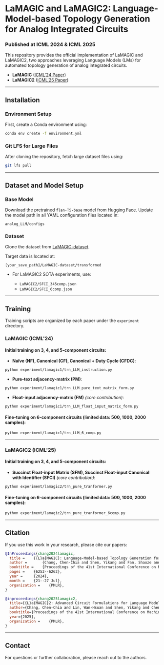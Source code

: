 # LaMAGIC and LaMAGIC2: Language-Model-based Topology Generation for Analog Integrated Circuits

### Published at ICML 2024 & ICML 2025

This repository provides the official implementation of LaMAGIC and LaMAGIC2, two approaches leveraging Language Models (LMs) for automated topology generation of analog integrated circuits.

* **LaMAGIC** ([ICML'24 Paper](https://arxiv.org/pdf/2407.18269))
* **LaMAGIC2** ([ICML'25 Paper](https://arxiv.org/abs/2506.10235))

---

## Installation

### Environment Setup

First, create a Conda environment using:

```bash
conda env create -f environment.yml
```

### Git LFS for Large Files

After cloning the repository, fetch large dataset files using:

```bash
git lfs pull
```

---

## Dataset and Model Setup

### Base Model

Download the pretrained `flan-T5-base` model from [Hugging Face](https://huggingface.co/google/flan-t5-base). Update the model path in all YAML configuration files located in:

```
analog_LLM/configs
```

### Dataset

Clone the dataset from [LaMAGIC-dataset](https://huggingface.co/datasets/turtleben/LaMAGIC-dataset).

Target data is located at:

```
[your_save_path]/LaMAGIC-dataset/transformed
```

* For LaMAGIC2 SOTA experiments, use:

  * `LaMAGIC2/SFCI_345comp.json`
  * `LaMAGIC2/SFCI_6comp.json`

---

## Training

Training scripts are organized by each paper under the `experiment` directory.

### LaMAGIC (ICML'24)

#### Initial training on 3, 4, and 5-component circuits:

* **Naïve (NF), Canonical (CF), Canonical + Duty Cycle (CFDC)**:

```bash
python experiment/lamagic1/trn_LLM_instruction.py
```

* **Pure-text adjacency-matrix (PM)**:

```bash
python experiment/lamagic1/trn_LLM_pure_text_matrix_form.py
```

* **Float-input adjacency-matrix (FM)** *(core contribution)*:

```bash
python experiment/lamagic1/trn_LLM_float_input_matrix_form.py
```

#### Fine-tuning on 6-component circuits (limited data: 500, 1000, 2000 samples):

```bash
python experiment/lamagic1/trn_LLM_6_comp.py
```

---

### LaMAGIC2 (ICML'25)

#### Initial training on 3, 4, and 5-component circuits:

* **Succinct Float-input Matrix (SFM), Succinct Float-input Canonical with Identifier (SFCI)** *(core contribution)*:

```bash
python experiment/lamagic2/trn_pure_tranformer.py
```

#### Fine-tuning on 6-component circuits (limited data: 500, 1000, 2000 samples):

```bash
python experiment/lamagic2/trn_pure_tranformer_6comp.py
```

---

## Citation

If you use this work in your research, please cite our papers:

```bibtex
@InProceedings{chang2024lamagic,
  title = 	 {{L}a{MAGIC}: Language-Model-based Topology Generation for Analog Integrated Circuits},
  author =       {Chang, Chen-Chia and Shen, Yikang and Fan, Shaoze and Li, Jing and Zhang, Shun and Cao, Ningyuan and Chen, Yiran and Zhang, Xin},
  booktitle = 	 {Proceedings of the 41st International Conference on Machine Learning},
  pages = 	 {6253--6262},
  year = 	 {2024},
  month = 	 {21--27 Jul},
  organization =    {PMLR},
}

@inproceedings{chang2025lamagic2,
  title={{L}a{MAGIC}2: Advanced Circuit Formulations for Language Model-Based Analog Topology Generation},
  author={Chang, Chen-Chia and Lin, Wan-Hsuan and Shen, Yikang and Chen, Yiran and Zhang, Xin},
  booktitle={Proceedings of the 42st International Conference on Machine Learning},
  year={2025},
  organization =    {PMLR},
}
```

---

## Contact

For questions or further collaboration, please reach out to the authors.
